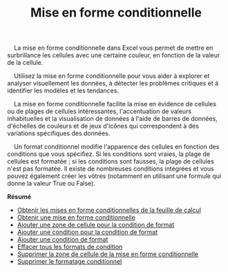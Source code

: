 ﻿---
title: Mise en forme conditionnelle
second_title: Aspose.Cells Cloud Documen
type: docs
url: /fr/conditional-formattings/
aliases: [/working-with-conditional-formatting/]
keywords: REST API, spreadsheets, excel, conditional formattin
description: "Cells.Cloud API pour Excel fonctionne : fonctionne avec formatage conditionnel"
weight: 100
---
&nbsp;&nbsp;&nbsp;&nbsp;La mise en forme conditionnelle dans Excel vous permet de mettre en surbrillance les cellules avec une certaine couleur, en fonction de la valeur de la cellule.

&nbsp;&nbsp;&nbsp;&nbsp;Utilisez la mise en forme conditionnelle pour vous aider à explorer et analyser visuellement les données, à détecter les problèmes critiques et à identifier les modèles et les tendances.

&nbsp;&nbsp;&nbsp;&nbsp;La mise en forme conditionnelle facilite la mise en évidence de cellules ou de plages de cellules intéressantes, l'accentuation de valeurs inhabituelles et la visualisation de données à l'aide de barres de données, d'échelles de couleurs et de jeux d'icônes qui correspondent à des variations spécifiques des données.

&nbsp;&nbsp;&nbsp;&nbsp;Un format conditionnel modifie l'apparence des cellules en fonction des conditions que vous spécifiez. Si les conditions sont vraies, la plage de cellules est formatée ; si les conditions sont fausses, la plage de cellules n'est pas formatée. Il existe de nombreuses conditions intégrées et vous pouvez également créer les vôtres (notamment en utilisant une formule qui donne la valeur True ou False).

**Résumé**

- [Obtenir les mises en forme conditionnelles de la feuille de calcul](/cells/fr/conditional-formattings/get-all/)
- [Obtenir une mise en forme conditionnelle](/cells/fr/conditional-formattings/get/)
- [Ajouter une zone de cellule pour la condition de format](/cells/fr/conditional-formattings/add-cell-area/)
- [Ajouter une condition pour la condition de format](/cells/fr/conditional-formattings/add-a-condition/)
- [Ajouter une condition de format](/cells/fr/conditional-formattings/add-format-condition/)
- [Effacer tous les formats de condition](/cells/fr/conditional-formattings/clear/)
- [Supprimer la zone de cellule de la mise en forme conditionnelle](/cells/fr/conditional-formattings/delete-cell-area/)
- [Supprimer le formatage conditionnel](/cells/fr/conditional-formattings/delete/)

